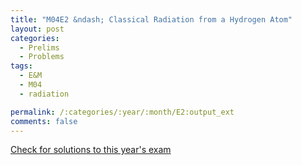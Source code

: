 ```yaml
---
title: "M04E2 &ndash; Classical Radiation from a Hydrogen Atom"
layout: post
categories:
  - Prelims
  - Problems
tags:
  - E&M
  - M04
  - radiation

permalink: /:categories/:year/:month/E2:output_ext
comments: false
---
```

<object data="2004M2E.pdf" type="application/pdf" width="100%" height="500"></object>
<div class="message"><a href='https://princetonprelim.com/prelim/13/'>Check for solutions to this year's exam</a></div>